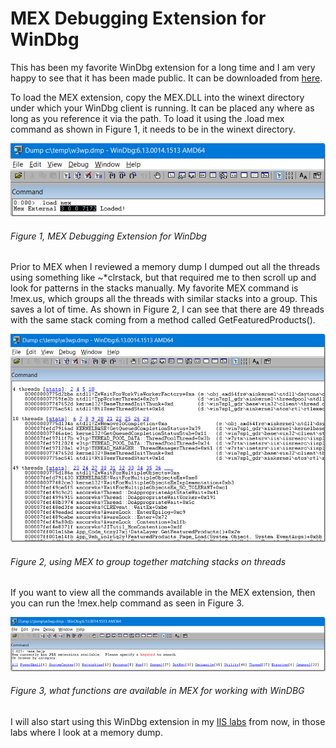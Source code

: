 # MEX Debugging Extension for WinDbg

This has been my favorite WinDbg extension for a long time and I am very happy to see that it has been made public.  It can be downloaded from [here][LINK1].

To load the MEX extension, copy the MEX.DLL into the winext directory under which your WinDbg client is running.  It can be placed any where as long as you reference it via the path.  To load it using the .load mex command as shown in Figure 1, it needs to be in the winext directory.

![MEX Debugging Extension for WinDbg][FIGURE1]
###### Figure 1, MEX Debugging Extension for WinDbg

Prior to MEX when I reviewed a memory dump I dumped out all the threads using something like ~*clrstack, but that required me to then scroll up and look for patterns in the stacks manually.  My favorite MEX command is !mex.us, which groups all the threads with similar stacks into a group.  This saves a lot of time.  As shown in Figure 2, I can see that there are 49 threads with the same stack coming from a method called GetFeaturedProducts().

![using MEX to group together matching stacks on threads][FIGURE2]
###### Figure 2, using MEX to group together matching stacks on threads

If you want to view all the commands available in the MEX extension, then you can run the !mex.help command as seen in Figure 3.

![what functions are available in MEX for working with WinDBG][FIGURE3]
###### Figure 3, what functions are available in MEX for working with WinDBG

I will also start using this WinDbg extension in my [IIS labs][LINK2] from now, in those labs where I look at a memory dump.

[FIGURE1]: ../images/2016/msdn-0955.png "Figure 1, MEX Debugging Extension for WinDbg"
[FIGURE2]: ../images/2016/msdn-0956.png "Figure 2, using MEX to group together matching stacks on threads"
[FIGURE3]: ../images/2016/msdn-0957.png "Figure 3, Feature"

[LINK1]: https://www.microsoft.com/en-us/download/details.aspx?id=53304
[LINK2]: 2016-IISLAB-iis-debugging-labs-information-and-setup-instructions.md
